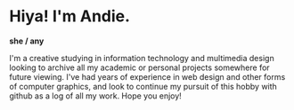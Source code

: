 # Hiya! I'm Andie.
**she / any**

I'm a creative studying in information technology and multimedia design looking to archive all my academic or personal projects somewhere for future viewing. I've had years of experience in web design and other forms of computer graphics, and look to continue my pursuit of this hobby with github as a log of all my work. Hope you enjoy! 
